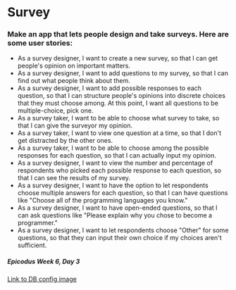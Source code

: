 # Survey
### Make an app that lets people design and take surveys. Here are some user stories:

* As a survey designer, I want to create a new survey, so that I can get people's opinion on important matters.
* As a survey designer, I want to add questions to my survey, so that I can find out what people think about them.
* As a survey designer, I want to add possible responses to each question, so that I can structure people's opinions into discrete choices that they must choose among. At this point, I want all questions to be multiple-choice, pick one.
* As a survey taker, I want to be able to choose what survey to take, so that I can give the surveyor my opinion.
* As a survey taker, I want to view one question at a time, so that I don't get distracted by the other ones.
* As a survey taker, I want to be able to choose among the possible responses for each question, so that I can actually input my opinion.
* As a survey designer, I want to view the number and percentage of respondents who picked each possible response to each question, so that I can see the results of my survey.
* As a survey designer, I want to have the option to let respondents choose multiple answers for each question, so that I can have questions like "Choose all of the programming languages you know."
* As a survey designer, I want to have open-ended questions, so that I can ask questions like "Please explain why you chose to become a programmer."
* As a survey designer, I want to let respondents choose "Other" for some questions, so that they can input their own choice if my choices aren't sufficient.

##### Epicodus Week 6, Day 3

[Link to DB config image](http://imgur.com/D9MT6j1)
